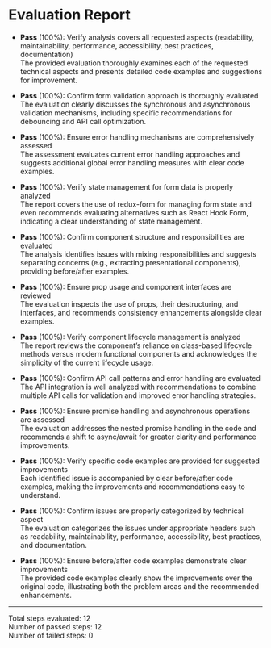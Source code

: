 # Evaluation Report

- **Pass** (100%): Verify analysis covers all requested aspects (readability, maintainability, performance, accessibility, best practices, documentation)  
  The provided evaluation thoroughly examines each of the requested technical aspects and presents detailed code examples and suggestions for improvement.

- **Pass** (100%): Confirm form validation approach is thoroughly evaluated  
  The evaluation clearly discusses the synchronous and asynchronous validation mechanisms, including specific recommendations for debouncing and API call optimization.

- **Pass** (100%): Ensure error handling mechanisms are comprehensively assessed  
  The assessment evaluates current error handling approaches and suggests additional global error handling measures with clear code examples.

- **Pass** (100%): Verify state management for form data is properly analyzed  
  The report covers the use of redux-form for managing form state and even recommends evaluating alternatives such as React Hook Form, indicating a clear understanding of state management.

- **Pass** (100%): Confirm component structure and responsibilities are evaluated  
  The analysis identifies issues with mixing responsibilities and suggests separating concerns (e.g., extracting presentational components), providing before/after examples.

- **Pass** (100%): Ensure prop usage and component interfaces are reviewed  
  The evaluation inspects the use of props, their destructuring, and interfaces, and recommends consistency enhancements alongside clear examples.

- **Pass** (100%): Verify component lifecycle management is analyzed  
  The report reviews the component’s reliance on class-based lifecycle methods versus modern functional components and acknowledges the simplicity of the current lifecycle usage.

- **Pass** (100%): Confirm API call patterns and error handling are evaluated  
  The API integration is well analyzed with recommendations to combine multiple API calls for validation and improved error handling strategies.

- **Pass** (100%): Ensure promise handling and asynchronous operations are assessed  
  The evaluation addresses the nested promise handling in the code and recommends a shift to async/await for greater clarity and performance improvements.

- **Pass** (100%): Verify specific code examples are provided for suggested improvements  
  Each identified issue is accompanied by clear before/after code examples, making the improvements and recommendations easy to understand.

- **Pass** (100%): Confirm issues are properly categorized by technical aspect  
  The evaluation categorizes the issues under appropriate headers such as readability, maintainability, performance, accessibility, best practices, and documentation.

- **Pass** (100%): Ensure before/after code examples demonstrate clear improvements  
  The provided code examples clearly show the improvements over the original code, illustrating both the problem areas and the recommended enhancements.

---

Total steps evaluated: 12  
Number of passed steps: 12  
Number of failed steps: 0